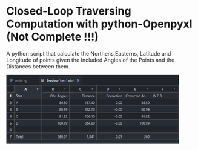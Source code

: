 # Closed-Loop Traversing Computation with python-Openpyxl (Not Complete !!!)

A python script that calculate the Northens,Easterns, Latitude and Longitude of points given the Included Angles of the Points and the Distances between them.

![A preview of the worksheet](./traverse.png)